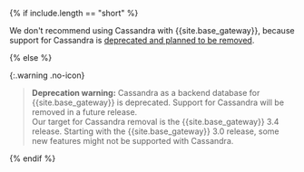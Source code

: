 {% if include.length == "short" %}

We don't recommend using Cassandra with {{site.base_gateway}},
because support for Cassandra is [deprecated and planned to be removed](/gateway/{{include.release}}/reference/configuration/#cassandra-settings).

{% else %}

{:.warning .no-icon}
> **Deprecation warning:** Cassandra as a backend database for {{site.base_gateway}}
is deprecated. Support for Cassandra will be removed in a future release.
> <br>
> Our target for Cassandra removal is the {{site.base_gateway}} 3.4 release.
Starting with the {{site.base_gateway}} 3.0 release, some new features might
not be supported with Cassandra.

{% endif %}
